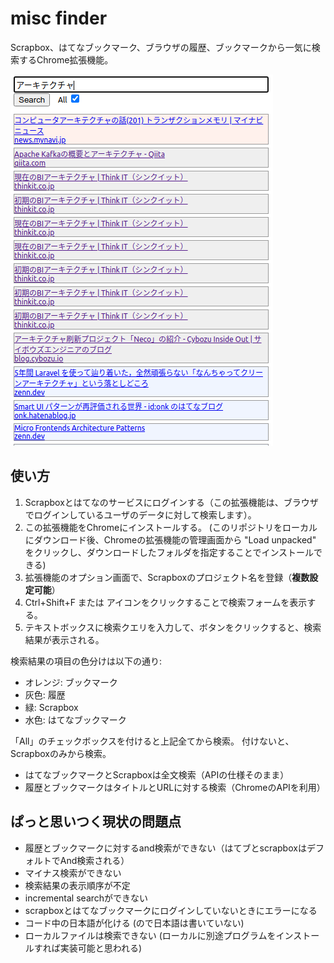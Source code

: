 # misc finder

Scrapbox、はてなブックマーク、ブラウザの履歴、ブックマークから一気に検索するChrome拡張機能。

![](./screen.png)

## 使い方

1. Scrapboxとはてなのサービスにログインする（この拡張機能は、ブラウザでログインしているユーザのデータに対して検索します）。
2. この拡張機能をChromeにインストールする。 (このリポジトリをローカルにダウンロード後、Chromeの拡張機能の管理画面から "Load unpacked" をクリックし、ダウンロードしたフォルダを指定することでインストールできる)
3. 拡張機能のオプション画面で、Scrapboxのプロジェクト名を登録（**複数設定可能**）
4. Ctrl+Shift+F または アイコンをクリックすることで検索フォームを表示する。
5. テキストボックスに検索クエリを入力して、ボタンをクリックすると、検索結果が表示される。

検索結果の項目の色分けは以下の通り:
* オレンジ: ブックマーク
* 灰色: 履歴
* 緑: Scrapbox
* 水色: はてなブックマーク

「All」のチェックボックスを付けると上記全てから検索。
付けないと、Scrapboxのみから検索。

* はてなブックマークとScrapboxは全文検索（APIの仕様そのまま）
* 履歴とブックマークはタイトルとURLに対する検索（ChromeのAPIを利用）

## ぱっと思いつく現状の問題点
* 履歴とブックマークに対するand検索ができない（はてブとscrapboxはデフォルトでAnd検索される）
* マイナス検索ができない
* 検索結果の表示順序が不定
* incremental searchができない
* scrapboxとはてなブックマークにログインしていないときにエラーになる
* コード中の日本語が化ける (ので日本語は書いていない)
* ローカルファイルは検索できない (ローカルに別途プログラムをインストールすれば実装可能と思われる)
